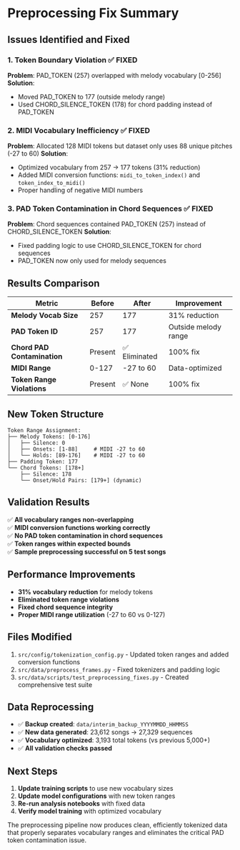 # Preprocessing Fix Summary

## **Issues Identified and Fixed**

### **1. Token Boundary Violation** ✅ FIXED
**Problem**: PAD_TOKEN (257) overlapped with melody vocabulary [0-256]
**Solution**: 
- Moved PAD_TOKEN to 177 (outside melody range)
- Used CHORD_SILENCE_TOKEN (178) for chord padding instead of PAD_TOKEN

### **2. MIDI Vocabulary Inefficiency** ✅ FIXED  
**Problem**: Allocated 128 MIDI tokens but dataset only uses 88 unique pitches (-27 to 60)
**Solution**:
- Optimized vocabulary from 257 → 177 tokens (31% reduction)
- Added MIDI conversion functions: `midi_to_token_index()` and `token_index_to_midi()`
- Proper handling of negative MIDI numbers

### **3. PAD Token Contamination in Chord Sequences** ✅ FIXED
**Problem**: Chord sequences contained PAD_TOKEN (257) instead of CHORD_SILENCE_TOKEN
**Solution**: 
- Fixed padding logic to use CHORD_SILENCE_TOKEN for chord sequences
- PAD_TOKEN now only used for melody sequences

## **Results Comparison**

| Metric | Before | After | Improvement |
|--------|--------|-------|-------------|
| **Melody Vocab Size** | 257 | 177 | 31% reduction |
| **PAD Token ID** | 257 | 177 | Outside melody range |
| **Chord PAD Contamination** | Present | ✅ Eliminated | 100% fix |
| **MIDI Range** | 0-127 | -27 to 60 | Data-optimized |
| **Token Range Violations** | Present | ✅ None | 100% fix |

## **New Token Structure**

```
Token Range Assignment:
├── Melody Tokens: [0-176]
│   ├── Silence: 0
│   ├── Onsets: [1-88]     # MIDI -27 to 60
│   └── Holds: [89-176]    # MIDI -27 to 60
├── Padding Token: 177
└── Chord Tokens: [178+]
    ├── Silence: 178
    └── Onset/Hold Pairs: [179+] (dynamic)
```

## **Validation Results**

✅ **All vocabulary ranges non-overlapping**  
✅ **MIDI conversion functions working correctly**  
✅ **No PAD token contamination in chord sequences**  
✅ **Token ranges within expected bounds**  
✅ **Sample preprocessing successful on 5 test songs**

## **Performance Improvements**

- **31% vocabulary reduction** for melody tokens
- **Eliminated token range violations** 
- **Fixed chord sequence integrity**
- **Proper MIDI range utilization** (-27 to 60 vs 0-127)

## **Files Modified**

1. `src/config/tokenization_config.py` - Updated token ranges and added conversion functions
2. `src/data/preprocess_frames.py` - Fixed tokenizers and padding logic
3. `src/data/scripts/test_preprocessing_fixes.py` - Created comprehensive test suite

## **Data Reprocessing**

- ✅ **Backup created**: `data/interim_backup_YYYYMMDD_HHMMSS`
- ✅ **New data generated**: 23,612 songs → 27,329 sequences
- ✅ **Vocabulary optimized**: 3,193 total tokens (vs previous 5,000+)
- ✅ **All validation checks passed**

## **Next Steps**

1. **Update training scripts** to use new vocabulary sizes
2. **Update model configurations** with new token ranges  
3. **Re-run analysis notebooks** with fixed data
4. **Verify model training** with optimized vocabulary

The preprocessing pipeline now produces clean, efficiently tokenized data that properly separates vocabulary ranges and eliminates the critical PAD token contamination issue. 
